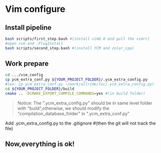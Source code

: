 # Vim configure 
## Install pipeline

```bash
bash scripts/first_step.bash #(install vim8.0 and pull the vimrc)
#open vim and :PlugInstall
bash scripts/second_step.bash #(install YCM and color_cpp)

```

## Work prepare
```bash
cd .../vim_config
cp ycm_extra_conf.py ${YOUR_PROJECT_FOLDER}/.ycm_extra_config.py 
#(ex: cp ycm_extra_conf.py ~/work/allride/loc/.ycm_extra_config.py)
cd ${YOUR_PROJECT_FOLDER}/build
cmake .. -DCMAKE_EXPORT_COMPILE_COMMANDS=yes #(in build folder)
```

> Notice:
The ".ycm_extra_config.py" should be in same level folder with "build",otherwise, 
we should modify the "compilation_database_folder" in ".ycm_extra_conf.py"

Add .ycm_extra_config.py to the .gitignore #(then the git will not track the file)
## Now,everything is ok!



